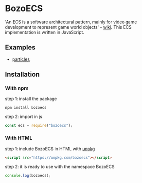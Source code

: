 # BozoECS

'An ECS is a software architectural pattern, mainly for video game development to represent game world objects' - [wiki](https://en.wikipedia.org/wiki/Entity_component_system). This ECS implementation is written in JavaScript.

## Examples

- [particles](./example)

## Installation

### With npm

step 1: install the package

```
npm install bozoecs
```

step 2: import in js

```javascript
const ecs = require("bozoecs");
```

### With HTML

step 1: include BozoECS in HTML with [unpkg](https://unpkg.com)

```html
<script src="https://unpkg.com/bozoecs"></script>
```

step 2: it is ready to use with the namespace BozoECS

```javascript
console.log(bozoecs);
```
